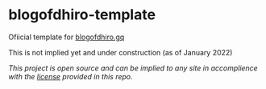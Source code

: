 # blogofdhiro-template
Ofiicial template for [blogofdhiro.gq](http://blogofdhiro.gq)

This is not implied yet and under construction (as of January 2022)

*This project is open source and can be implied to any site in accomplience with the [license](LICENSE) provided in this repo.*
